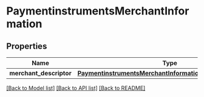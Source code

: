 # PaymentinstrumentsMerchantInformation

## Properties
Name | Type | Description | Notes
------------ | ------------- | ------------- | -------------
**merchant_descriptor** | [**PaymentinstrumentsMerchantInformationMerchantDescriptor**](PaymentinstrumentsMerchantInformationMerchantDescriptor.md) |  | [optional] 

[[Back to Model list]](../README.md#documentation-for-models) [[Back to API list]](../README.md#documentation-for-api-endpoints) [[Back to README]](../README.md)



